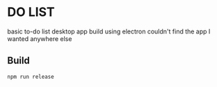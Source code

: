 # DO LIST
basic to-do list desktop app build using electron
couldn't find the app I wanted anywhere else

## Build
```npm run release```
